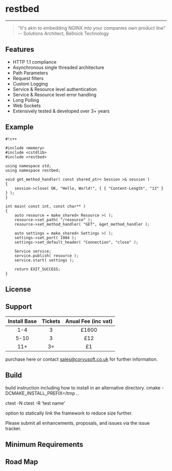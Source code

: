 # restbed

----------

> "It's akin to embedding NGINX into your companies own product line"
>  -- Solutions Architect, Bellrock Technology

## Features

 - HTTP 1.1 compliance
 - Asynchronous single threaded architecture
 - Path Parameters
 - Request filters
 - Custom Logging
 - Service & Resource level authentication
 - Service & Resource level error handling
 - Long Polling
 - Web Sockets
 - Extensively tested & developed over 3+ years

## Example


```
#!c++

#include <memory>
#include <cstdlib>
#include <restbed>

using namespace std;
using namespace restbed;

void get_method_handler( const shared_ptr< Session >& session )
{
    session->close( OK, "Hello, World!", { { "Content-Length", "13" } } );
}

int main( const int, const char** )
{
    auto resource = make_shared< Resource >( );
    resource->set_path( "/resource" );
    resource->set_method_handler( "GET", &get_method_handler );

    auto settings = make_shared< Settings >( );
    settings->set_port( 1984 );
    settings->set_default_header( "Connection", "close" );

    Service service;
    service.publish( resource );
    service.start( settings );
    
    return EXIT_SUCCESS;
}
```


## License


## Support

| Install Base   |        Tickets      |      Anual Fee (inc vat)  |
| :------------: |:-------------------:|:-------------------------:| 
|     1-4      |          3          |         £1600             | 
|     5-10     |          3          |         £12               |
|     11+      |          3+         |         £1                |

purchase here or contact sales@corvusoft.co.uk for further information.

## Build

build instruction including how to install in an alternative directory.
cmake -DCMAKE_INSTALL_PREFIX=/tmp ..

ctest -N
ctest -R 'test name'

option to statically link the framework to reduce size further.

Please submit all enhancements, proposals, and issues via the issue tracker.

## Minimum Requirements

## Road Map